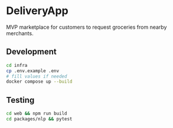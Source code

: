 # DeliveryApp

MVP marketplace for customers to request groceries from nearby merchants.

## Development

```bash
cd infra
cp .env.example .env
# fill values if needed
docker compose up --build
```

## Testing

```bash
cd web && npm run build
cd packages/nlp && pytest
```
